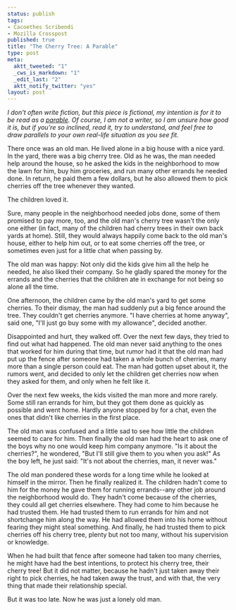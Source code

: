 ```yaml
--- 
status: publish
tags: 
- Cacoethes Scribendi
- Mozilla Crosspost
published: true
title: "The Cherry Tree: A Parable"
type: post
meta: 
  aktt_tweeted: "1"
  _cws_is_markdown: "1"
  _edit_last: "2"
  aktt_notify_twitter: "yes"
layout: post
---
```

<em>I don't often write fiction, but this piece is fictional, my intention is for it to be read as a <a href="http://en.wikipedia.org/wiki/Parable">parable</a>. Of course, I am not a writer, so I am unsure how good it is, but if you're so inclined, read it, try to understand, and feel free to draw parallels to your own real-life situation as you see fit.</em>

There once was an old man. He lived alone in a big house with a nice yard. In the yard, there was a big cherry tree. Old as he was, the man needed help around the house, so he asked the kids in the neighborhood to mow the lawn for him, buy him groceries, and run many other errands he needed done. In return, he paid them a few dollars, but he also allowed them to pick cherries off the tree whenever they wanted.

The children loved it.

Sure, many people in the neighborhood needed jobs done, some of them promised to pay more, too, and the old man's cherry tree wasn't the only one either (in fact, many of the children had cherry trees in their own back yards at home). Still, they would always happily come back to the old man's house, either to help him out, or to eat some cherries off the tree, or sometimes even just for a little chat when passing by.

The old man was happy: Not only did the kids give him all the help he needed, he also liked their company. So he gladly spared the money for the errands and the cherries that the children ate in exchange for not being so alone all the time.

One afternoon, the children came by the old man's yard to get some cherries. To their dismay, the man had suddenly put a big fence around the tree. They couldn't get cherries anymore. "I have cherries at home anyway", said one, "I'll just go buy some with my allowance", decided another.

Disappointed and hurt, they walked off. Over the next few days, they tried to find out what had happened. The old man never said anything to the ones that worked for him during that time, but rumor had it that the old man had put up the fence after someone had taken a whole bunch of cherries, many more than a single person could eat. The man had gotten upset about it, the rumors went, and decided to only let the children get cherries now when they asked for them, and only when he felt like it.

Over the next few weeks, the kids visited the man more and more rarely. Some still ran errands for him, but they got them done as quickly as possible and went home. Hardly anyone stopped by for a chat, even the ones that didn't like cherries in the first place.

The old man was confused and a little sad to see how little the children seemed to care for him. Then finally the old man had the heart to ask one of the boys why no one would keep him company anymore. "Is it about the cherries?", he wondered, "But I'll still give them to you when you ask!" As the boy left, he just said: "It's not about the cherries, man, it never was."

The old man pondered these words for a long time while he looked at himself in the mirror. Then he finally realized it. The children hadn't come to him for the money he gave them for running errands--any other job around the neighborhood would do. They hadn't come because of the cherries, they could all get cherries elsewhere. They had come to him because he had trusted them. He had trusted them to run errands for him and not shortchange him along the way. He had allowed them into his home without fearing they might steal something. And finally, he had trusted them to pick cherries off his cherry tree, plenty but not too many, without his supervision or knowledge.

When he had built that fence after someone had taken too many cherries, he might have had the best intentions, to protect his cherry tree, their cherry tree! But it did not matter, because he hadn't just taken away their right to pick cherries, he had taken away the trust, and with that, the very thing that made their relationship special.

But it was too late. Now he was just a lonely old man.
